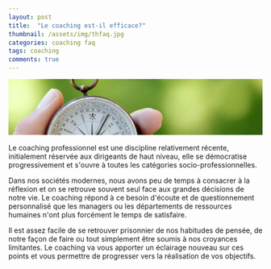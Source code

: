 ```yaml
---
layout: post
title:  "Le coaching est-il efficace?"
thumbnail: /assets/img/thfaq.jpg
categories: coaching faq
tags: coaching
comments: true
---
```

![Coaching professionnel](/assets/img/chrono.jpg)

Le coaching professionnel est une discipline relativement récente, initialement réservée aux dirigeants de haut niveau, elle se démocratise progressivement et s'ouvre à toutes les catégories socio-professionnelles.

Dans nos sociétés modernes, nous avons peu de temps à consacrer à la réflexion et on se retrouve souvent seul face aux grandes décisions de notre vie.
Le coaching répond à ce besoin d'écoute et de questionnement personnalisé que les managers ou les départements de ressources humaines n'ont plus forcément le temps de satisfaire.

Il est assez facile de se retrouver prisonnier de nos habitudes de pensée, de notre façon de faire ou tout simplement être soumis à nos croyances limitantes. Le coaching va vous apporter un éclairage nouveau sur ces points et vous permettre de progresser vers la réalisation de vos objectifs.
